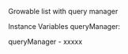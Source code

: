 Growable list with query manager

Instance Variables
	queryManager:		<Object>

queryManager
	- xxxxx
